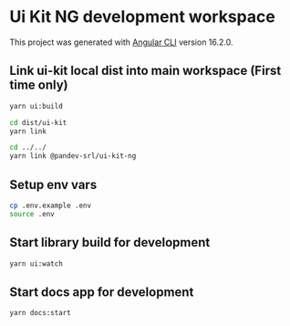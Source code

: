 # Ui Kit NG development workspace

This project was generated with [Angular CLI](https://github.com/angular/angular-cli) version 16.2.0.

## Link ui-kit local dist into main workspace (First time only)

```bash
yarn ui:build

cd dist/ui-kit
yarn link

cd ../../
yarn link @pandev-srl/ui-kit-ng
```

## Setup env vars

```bash
cp .env.example .env
source .env
```

## Start library build for development

```bash
yarn ui:watch
```

## Start docs app for development

```bash
yarn docs:start
```
